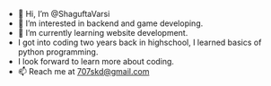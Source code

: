 - 👋 Hi, I’m @ShaguftaVarsi
- 👀 I’m interested in backend and game developing.
- 🌱 I’m currently learning website development.  
- I got into coding two years back in highschool, I learned basics of python programming.
- I look forward to learn more about coding.
- 📫 Reach me at 707skd@gmail.com

<!---
ShaguftaVarsi/ShaguftaVarsi is a ✨ special ✨ repository because its `README.md` (this file) appears on your GitHub profile.
You can click the Preview link to take a look at your changes.
--->
